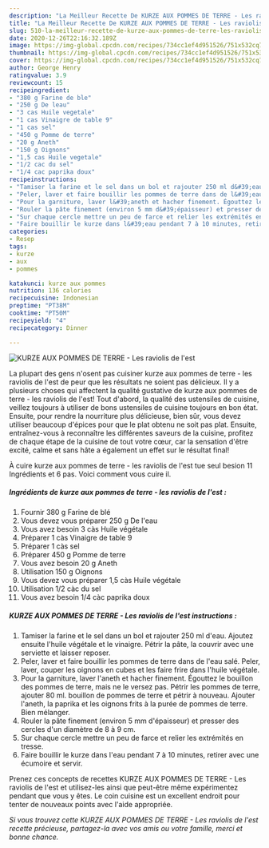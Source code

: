 ```yaml
---
description: "La Meilleur Recette De KURZE AUX POMMES DE TERRE - Les raviolis de l&amp;#39;est"
title: "La Meilleur Recette De KURZE AUX POMMES DE TERRE - Les raviolis de l&amp;#39;est"
slug: 510-la-meilleur-recette-de-kurze-aux-pommes-de-terre-les-raviolis-de-l-and-39-est
date: 2020-12-26T22:16:32.189Z
image: https://img-global.cpcdn.com/recipes/734cc1ef4d951526/751x532cq70/kurze-aux-pommes-de-terre-les-raviolis-de-lest-photo-principale-de-la-recette.jpg
thumbnail: https://img-global.cpcdn.com/recipes/734cc1ef4d951526/751x532cq70/kurze-aux-pommes-de-terre-les-raviolis-de-lest-photo-principale-de-la-recette.jpg
cover: https://img-global.cpcdn.com/recipes/734cc1ef4d951526/751x532cq70/kurze-aux-pommes-de-terre-les-raviolis-de-lest-photo-principale-de-la-recette.jpg
author: George Henry
ratingvalue: 3.9
reviewcount: 15
recipeingredient:
- "380 g Farine de ble"
- "250 g De leau"
- "3 cas Huile vegetale"
- "1 cas Vinaigre de table 9"
- "1 cas sel"
- "450 g Pomme de terre"
- "20 g Aneth"
- "150 g Oignons"
- "1,5 cas Huile vegetale"
- "1/2 cac du sel"
- "1/4 cac paprika doux"
recipeinstructions:
- "Tamiser la farine et le sel dans un bol et rajouter 250 ml d&#39;eau. Ajoutez ensuite l&#39;huile végétale et le vinaigre. Pétrir la pâte, la couvrir avec une serviette et laisser reposer."
- "Peler, laver et faire bouillir les pommes de terre dans de l&#39;eau salé. Peler, laver, couper les oignons en cubes et les faire frire dans l&#39;huile végétale."
- "Pour la garniture, laver l&#39;aneth et hacher finement. Égouttez le bouillon des pommes de terre, mais ne le versez pas. Pétrir les pommes de terre, ajouter 80 ml. bouillon de pommes de terre et pétrir à nouveau. Ajouter l&#39;aneth, la paprika et les oignons frits à la purée de pommes de terre. Bien mélanger."
- "Rouler la pâte finement (environ 5 mm d&#39;épaisseur) et presser des cercles d&#39;un diamètre de 8 à 9 cm."
- "Sur chaque cercle mettre un peu de farce et relier les extrémités en tresse."
- "Faire bouillir le kurze dans l&#39;eau pendant 7 à 10 minutes, retirer avec une écumoire et servir."
categories:
- Resep
tags:
- kurze
- aux
- pommes

katakunci: kurze aux pommes 
nutrition: 136 calories
recipecuisine: Indonesian
preptime: "PT38M"
cooktime: "PT50M"
recipeyield: "4"
recipecategory: Dinner

---
```



![KURZE AUX POMMES DE TERRE - Les raviolis de l&#39;est](https://img-global.cpcdn.com/recipes/734cc1ef4d951526/751x532cq70/kurze-aux-pommes-de-terre-les-raviolis-de-lest-photo-principale-de-la-recette.jpg)

La plupart des gens n'osent pas cuisiner kurze aux pommes de terre - les raviolis de l&#39;est de peur que les résultats ne soient pas délicieux. Il y a plusieurs choses qui affectent la qualité gustative de kurze aux pommes de terre - les raviolis de l&#39;est! Tout d'abord, la qualité des ustensiles de cuisine, veillez toujours à utiliser de bons ustensiles de cuisine toujours en bon état. Ensuite, pour rendre la nourriture plus délicieuse, bien sûr, vous devez utiliser beaucoup d'épices pour que le plat obtenu ne soit pas plat. Ensuite, entraînez-vous à reconnaître les différentes saveurs de la cuisine, profitez de chaque étape de la cuisine de tout votre cœur, car la sensation d'être excité, calme et sans hâte a également un effet sur le résultat final!

<!--inarticleads1-->

À cuire kurze aux pommes de terre - les raviolis de l&#39;est tue seul besion 11 Ingrédients et 6 pas. Voici comment vous cuire il.

##### Ingrédients de kurze aux pommes de terre - les raviolis de l&#39;est :

1. Fournir 380 g Farine de blé
1. Vous devez vous préparer 250 g De l&#39;eau
1. Vous avez besoin 3 càs Huile végétale
1. Préparer 1 càs Vinaigre de table 9
1. Préparer 1 càs sel
1. Préparer 450 g Pomme de terre
1. Vous avez besoin 20 g Aneth
1. Utilisation 150 g Oignons
1. Vous devez vous préparer 1,5 càs Huile végétale
1. Utilisation 1/2 càc du sel
1. Vous avez besoin 1/4 càc paprika doux




<!--inarticleads2-->

##### KURZE AUX POMMES DE TERRE - Les raviolis de l&#39;est instructions :

1. Tamiser la farine et le sel dans un bol et rajouter 250 ml d&#39;eau. Ajoutez ensuite l&#39;huile végétale et le vinaigre. Pétrir la pâte, la couvrir avec une serviette et laisser reposer.
1. Peler, laver et faire bouillir les pommes de terre dans de l&#39;eau salé. Peler, laver, couper les oignons en cubes et les faire frire dans l&#39;huile végétale.
1. Pour la garniture, laver l&#39;aneth et hacher finement. Égouttez le bouillon des pommes de terre, mais ne le versez pas. Pétrir les pommes de terre, ajouter 80 ml. bouillon de pommes de terre et pétrir à nouveau. Ajouter l&#39;aneth, la paprika et les oignons frits à la purée de pommes de terre. Bien mélanger.
1. Rouler la pâte finement (environ 5 mm d&#39;épaisseur) et presser des cercles d&#39;un diamètre de 8 à 9 cm.
1. Sur chaque cercle mettre un peu de farce et relier les extrémités en tresse.
1. Faire bouillir le kurze dans l&#39;eau pendant 7 à 10 minutes, retirer avec une écumoire et servir.




<!--inarticleads1-->

<p>
Prenez ces concepts de recettes KURZE AUX POMMES DE TERRE - Les raviolis de l&#39;est et utilisez-les ainsi que peut-être même expérimentez pendant que vous y êtes. Le coin cuisine est un excellent endroit pour tenter de nouveaux points avec l'aide appropriée.
</p>

<p>
<i>Si vous trouvez cette KURZE AUX POMMES DE TERRE - Les raviolis de l&#39;est recette précieuse, partagez-la avec vos amis ou votre famille, merci et bonne chance.</i>
</p>

